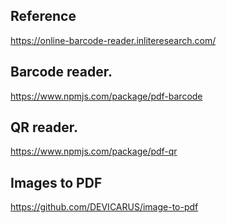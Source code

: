## Reference
https://online-barcode-reader.inliteresearch.com/

## Barcode reader.
https://www.npmjs.com/package/pdf-barcode

## QR reader.
https://www.npmjs.com/package/pdf-qr

## Images to PDF
https://github.com/DEVICARUS/image-to-pdf
